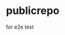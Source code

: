 # publicrepo
for e2e test






















































































































































































































































































































































































































































































































































































































































































































































































































































































































































































































































































































































































































































































































































































































































































































































































































































































































































































































































































































































































































































































































































































































































































































































































































































































































































































































































































































































































































































































































































































































































































































































































































































































































































































































































































































































































































































































































































































































































































































































































































































































































































































































































































































































































































































































































































































































































































































